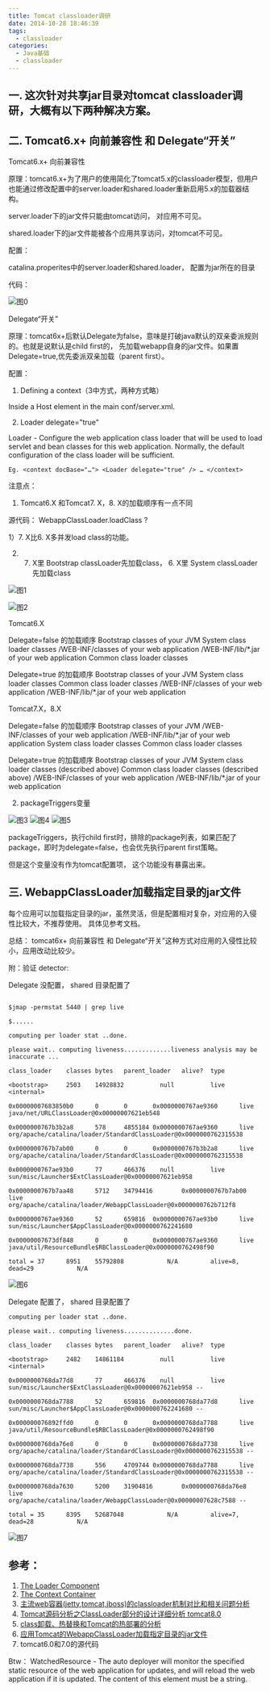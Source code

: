 ```yaml
---
title: Tomcat classloader调研
date: 2014-10-28 18:46:39
tags:
  - classloader
categories: 
  - Java基础
  - classloader   
---
```


<p></p>
<!-- more -->

## 一. 这次针对共享jar目录对tomcat classloader调研，大概有以下两种解决方案。

## 二. Tomcat6.x+ 向前兼容性 和 Delegate“开关”

Tomcat6.x+ 向前兼容性

原理：tomcat6.x+为了用户的使用简化了tomcat5.x的classloader模型，但用户也能通过修改配置中的server.loader和shared.loader重新启用5.x的加载器结构。

server.loader下的jar文件只能由tomcat访问， 对应用不可见。

shared.loader下的jar文件能被各个应用共享访问，对tomcat不可见。

配置：

catalina.properites中的server.loader和shared.loader， 配置为jar所在的目录

代码：

![图0](http://www6v.github.io/www6vHome/tomcatClassloader/tomcat%20classloader_clip_image002.jpg "图0")

Delegate“开关”

原理：tomcat6x+后默认Delegate为false，意味是打破java默认的双亲委派规则的。也就是说默认是child first的， 先加载webapp自身的jar文件。如果置Delegate=true,优先委派双亲加载（parent first）。

配置：

1. Defining a context（3中方式，两种方式略）

Inside a Host element in the main conf/server.xml.

2. Loader delegate="true" 

Loader - Configure the web application class loader that will be used to load servlet and bean classes for this web application. Normally, the default configuration of the class loader will be sufficient.
```
Eg. <context docBase="…"> <Loader delegate="true" /> … </context>
```
注意点：

1. Tomcat6.X 和Tomcat7. X，8. X的加载顺序有一点不同

源代码： WebappClassLoader.loadClass ?

1）7. X比6. X多并发load class的功能。

2) 7. X里 Bootstrap classLoader先加载class， 6. X里 System classLoader先加载class

![图1](http://www6v.github.io/www6vHome/tomcatClassloader/tomcat%20classloader_clip_image004.jpg "图1")

![图2](http://www6v.github.io/www6vHome/tomcatClassloader/tomcat%20classloader_clip_image006.jpg "图2")

Tomcat6.X

Delegate=false 的加载顺序
Bootstrap classes of your JVM
System class loader classes
/WEB-INF/classes of your web application
/WEB-INF/lib/*.jar of your web application
Common class loader classes


Delegate=true 的加载顺序
Bootstrap classes of your JVM
System class loader classes
Common class loader classes
/WEB-INF/classes of your web application
/WEB-INF/lib/*.jar of your web application


Tomcat7.X，8.X

Delegate=false 的加载顺序
Bootstrap classes of your JVM
/WEB-INF/classes of your web application
/WEB-INF/lib/*.jar of your web application
System class loader classes
Common class loader classes


Delegate=true 的加载顺序
Bootstrap classes of your JVM
System class loader classes (described above)
Common class loader classes (described above)
/WEB-INF/classes of your web application
/WEB-INF/lib/*.jar of your web application


2. packageTriggers变量

![图3](http://www6v.github.io/www6vHome/tomcatClassloader/tomcat%20classloader_clip_image008.jpg "图3")
![图4](http://www6v.github.io/www6vHome/tomcatClassloader/tomcat%20classloader_clip_image009.png "图4")
![图5](http://www6v.github.io/www6vHome/tomcatClassloader/tomcat%20classloader_clip_image011.jpg "图5")

packageTriggers，执行child first时，排除的package列表，如果匹配了package，即时为delegate=false，也会优先执行parent first策略。

但是这个变量没有作为tomcat配置项， 这个功能没有暴露出来。

 

## 三. WebappClassLoader加载指定目录的jar文件

每个应用可以加载指定目录的jar，虽然灵活，但是配置相对复杂，对应用的入侵性比较大，不推荐使用。 具体见参考文档。

总结： tomcat6x+ 向前兼容性 和 Delegate“开关”这种方式对应用的入侵性比较小，应用改动比较少。

 

附：验证 detector:

Delegate 没配置， shared 目录配置了
```

$jmap -permstat 5440 | grep live

$......

computing per loader stat ..done.

please wait.. computing liveness.............liveness analysis may be inaccurate ...

class_loader    classes bytes   parent_loader   alive?  type

<bootstrap>     2503    14928832          null          live    <internal>

0x00000007683850b0      0       0       0x0000000767ae9360      live    java/net/URLClassLoader@0x00000007621eb548

0x0000000767b3b2a8      578     4855184 0x0000000767ae9360      live    org/apache/catalina/loader/StandardClassLoader@0x0000000762315538

0x0000000767b7ab00      0       0       0x0000000767b3b2a8      live    org/apache/catalina/loader/StandardClassLoader@0x0000000762315538

0x0000000767ae93b0      77      466376    null          live    sun/misc/Launcher$ExtClassLoader@0x00000007621eb958

0x0000000767b7aa48      5712    34794416        0x0000000767b7ab00      live    org/apache/catalina/loader/WebappClassLoader@0x0000000762b712f8

0x0000000767ae9360      52      659816  0x0000000767ae93b0      live    sun/misc/Launcher$AppClassLoader@0x0000000762241680

0x00000007673df848      0       0       0x0000000767ae9360      live    java/util/ResourceBundle$RBClassLoader@0x0000000762498f90

total = 37      8951    55792808            N/A         alive=8, dead=29            N/A
```


![图6](http://www6v.github.io/www6vHome/tomcatClassloader/tomcatClassloader_clip_image002_0000.jpg "图6")


Delegate 配置了， shared 目录配置了
```
computing per loader stat ..done.

please wait.. computing liveness..............done.

class_loader    classes bytes   parent_loader   alive?  type

<bootstrap>     2482    14861184          null          live    <internal>

0x0000000768da77d8      77      466376    null          live    sun/misc/Launcher$ExtClassLoader@0x00000007621eb958 --

0x0000000768da7788      52      659816  0x0000000768da77d8      live    sun/misc/Launcher$AppClassLoader@0x0000000762241680 --

0x000000076892ffd0      0       0       0x0000000768da7788      live    java/util/ResourceBundle$RBClassLoader@0x0000000762498f90

0x0000000768da76e8      0       0       0x0000000768da7738      live    org/apache/catalina/loader/StandardClassLoader@0x0000000762315538 --

0x0000000768da7738      556     4709744 0x0000000768da7788      live    org/apache/catalina/loader/StandardClassLoader@0x0000000762315538 --

0x0000000768da7630      5200    31904816        0x0000000768da76e8      live    org/apache/catalina/loader/WebappClassLoader@0x00000007628c7588 --

total = 35      8395    52687048            N/A         alive=7, dead=28            N/A
```

![图7](http://www6v.github.io/www6vHome/tomcatClassloader/tomcatClassloader_clip_image004.jpg "图7")

## 参考： 
1. [The Loader Component](http://tomcat.apache.org/tomcat-6.0-doc/config/loader.html)
2. [The Context Container](http://tomcat.apache.org/tomcat-7.0-doc/config/context.html)
3. [主流web容器(jetty,tomcat,jboss)的classloader机制对比和相关问题分析](http://agapple.iteye.com/blog/826661)
4. [Tomcat源码分析之ClassLoader部分的设计详细分析 tomcat8.0](http://blog.csdn.net/fjslovejhl/article/details/21328347) 
5. [class卸载、热替换和Tomcat的热部署的分析](http://www.blogjava.net/heavensay/archive/2012/11/07/389685.html)  
6. [应用Tomcat的WebappClassLoader加载指定目录的jar文件](http://dncsoft.iteye.com/blog/336871)  
7. tomcat6.0和7.0的源代码


Btw： WatchedResource - The auto deployer will monitor the specified static resource of the web application for updates, and will reload the web application if it is updated. The content of this element must be a string.

 



